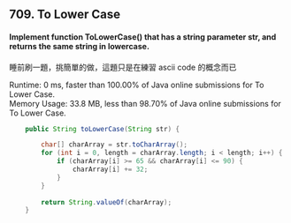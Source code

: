 ## 709. To Lower Case 

#### Implement function ToLowerCase() that has a string parameter str, and returns the same string in lowercase. 



睡前刷一題，挑簡單的做，這題只是在練習 ascii code 的概念而已



Runtime: 0 ms, faster than 100.00% of Java online submissions for To Lower Case.  
Memory Usage: 33.8 MB, less than 98.70% of Java online submissions for To Lower Case.   




```java
    public String toLowerCase(String str) {

    	char[] charArray = str.toCharArray();
    	for (int i = 0, length = charArray.length; i < length; i++) {
    		if (charArray[i] >= 65 && charArray[i] <= 90) {
    			charArray[i] += 32;
    		}
    	}
    	
    	return String.valueOf(charArray);
    }
```
